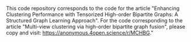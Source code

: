 This code repository corresponds to the code for the article "Enhancing Clustering Performance with Tensorized High-order Bipartite Graphs: A Structured Graph Learning Approach". For the code corresponding to the article "Multi-view clustering via high-order bipartite graph fusion", please copy and visit: https://anonymous.4open.science/r/MCHBG."
